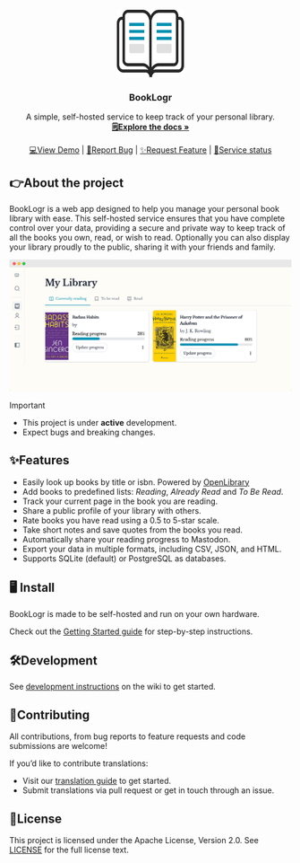 <!-- PROJECT LOGO -->
<br />
<div align="center">
  <a href="https://github.com/Mozzo1000/booklogr">
    <img src="assets/logo.svg" height="120px" width="120px"/>
  </a>

<h3 align="center">BookLogr</h3>

  <p align="center">
    A simple, self-hosted service to keep track of your personal library.
    <br />
    <a href="https://booklogr.app/docs/Getting%20started"><strong>🗒️Explore the docs »</strong></a>
    <br />
    <br />
    <a href="https://demo.booklogr.app">💻View Demo</a> |
    <a href="https://github.com/Mozzo1000/booklogr/issues">🐞Report Bug</a> |
    <a href="https://github.com/Mozzo1000/booklogr/issues">✨Request Feature</a> |
    <a href="https://status.booklogr.app">👷Service status</a>
  </p>
</div>

## 👉About the project
BookLogr is a web app designed to help you manage your personal book library with ease. This self-hosted service ensures that you have complete control over your data, providing a secure and private way to keep track of all the books you own, read, or wish to read.
Optionally you can also display your library proudly to the public, sharing it with your friends and family.

<img src="web/public/feature_section_01.png" />


> [!IMPORTANT]
> * This project is under **active** development.
> * Expect bugs and breaking changes.

## ✨Features
* Easily look up books by title or isbn. Powered by [OpenLibrary](https://openlibrary.org/)
* Add books to predefined lists: _Reading_, _Already Read_ and _To Be Read_.
* Track your current page in the book you are reading.
* Share a public profile of your library with others.
* Rate books you have read using a 0.5 to 5-star scale.
* Take short notes and save quotes from the books you read.
* Automatically share your reading progress to Mastodon.
* Export your data in multiple formats, including CSV, JSON, and HTML.
* Supports SQLite (default) or PostgreSQL as databases.

## 🖥 Install
BookLogr is made to be self-hosted and run on your own hardware.

Check out the [Getting Started guide](https://booklogr.app/docs/Getting%20started) for step-by-step instructions.

## 🛠️Development
See [development instructions](https://github.com/Mozzo1000/booklogr/wiki/Development) on the wiki to get started.

## 🙌Contributing
All contributions, from bug reports to feature requests and code submissions are welcome!

If you’d like to contribute translations:
- Visit our [translation guide](https://booklogr.app/docs/Developer/Translation) to get started.
- Submit translations via pull request or get in touch through an issue.

## 🧾License
This project is licensed under the Apache License, Version 2.0. See [LICENSE](LICENSE) for the full license text.
